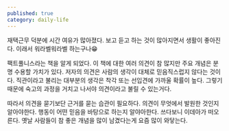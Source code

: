 ```yaml
---
published: true
category: daily-life
---
```


재택근무 덕분에 시간 여유가 많아졌다. 보고 듣고 하는 것이 많아지면서 생활이 좋아진다. 이래서 워라벨워라벨 하는구나😁

팩트풀니스라는 책을 알게 되었다. 이 책에 대한 여러 의견이 참 많지만 주요 개념은 분명 수용할 가치가 있다. 저자의 의견은 사람의 생각이 대체로 믿음직스럽지 않다는 것이다. 직관이라고 불리는 대부분의 생각은 착각 또는 선입견에 가까울 확률이 높다. 그렇기 때문에 숙고의 과정을 거치고 나서야 의견이라고 불릴 수 있는거다.

따라서 의견을 묻기보단 근거를 묻는 습관이 필요하다. 의견이 무엇에서 발원한 것인지 알아야한다. 행동이 어떤 믿음을 바탕으로 하는지 알야아한다. 쓰다보니 이데아가 떠오른다. 옛날 사람들이 참 좋은 개념을 많이 남겼다는게 요즘 많이 와닿는다.